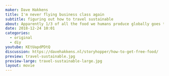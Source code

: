 ```yaml
---
maker: Dave Hakkens
title: I'm never flying business class again
subtitle: figuring out how to travel sustainable
about: Apparently 1/3 of all the food we humans produce globally goes to waste (I always wonder how they measure this stuff globally, but i’m sure its a lot). Its not only the material that goes to waste, but also the energy that we put into it. We grew it, packed it, shipped it, stored it, etc. For instance all the packaging we produced that comes with it is useless if we humans don’t use it. Feels bad to just throw all of this food out… We wanted to do something more useful with it
date: 2018-12-24 10:01
categories:
  - original
  - diy
youtube: KEtUapdPDtQ
discussion: https://davehakkens.nl/storyhopper/how-to-get-free-food/
preview: travel-sustainable.jpg
preview-large: travel-sustainable-large.jpg
layout: movie
---
```

